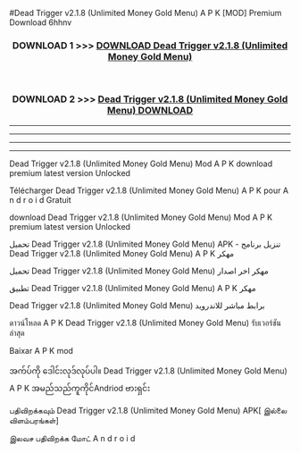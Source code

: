 #Dead Trigger  v2.1.8 (Unlimited Money Gold Menu) A P K [MOD] Premium Download 6hhnv



<div align="center">

<h3>DOWNLOAD 1 >>> <a href="https://teeasianyam.web.app?sq=Dead Trigger  v2.1.8 (Unlimited Money Gold Menu)">DOWNLOAD Dead Trigger  v2.1.8 (Unlimited Money Gold Menu) </a></h3><br>

<h3>DOWNLOAD 2 >>> <a href="https://teeasianyam.web.app?sq=Dead Trigger  v2.1.8 (Unlimited Money Gold Menu) ">Dead Trigger  v2.1.8 (Unlimited Money Gold Menu)  DOWNLOAD </a></h3>

</div>


----------------------------------------------------------

----------------------------------------------------------

----------------------------------------------------------

----------------------------------------------------------


Dead Trigger  v2.1.8 (Unlimited Money Gold Menu)  Mod A P K download premium latest version Unlocked

Télécharger Dead Trigger  v2.1.8 (Unlimited Money Gold Menu)  A P K pour A n d r o i d Gratuit

download Dead Trigger  v2.1.8 (Unlimited Money Gold Menu)  Mod A P K premium latest version Unlocked

تحميل Dead Trigger  v2.1.8 (Unlimited Money Gold Menu)  APK - تنزيل برنامج Dead Trigger  v2.1.8 (Unlimited Money Gold Menu)  A P K مهكر

تحميل Dead Trigger  v2.1.8 (Unlimited Money Gold Menu)  مهكر اخر اصدار

تطبيق Dead Trigger  v2.1.8 (Unlimited Money Gold Menu)  A P K مهكر

Dead Trigger  v2.1.8 (Unlimited Money Gold Menu)  برابط مباشر للاندرويد

ดาวน์โหลด A P K Dead Trigger  v2.1.8 (Unlimited Money Gold Menu)  รับเวอร์ชันล่าสุด

Baixar A P K mod

အက်ပ်ကို ဒေါင်းလုဒ်လုပ်ပါ။ Dead Trigger  v2.1.8 (Unlimited Money Gold Menu)  A P K အမည်သည်ကူကိုင်Andriod ဗားရှင်း

பதிவிறக்கவும் Dead Trigger  v2.1.8 (Unlimited Money Gold Menu)  APK[ இல்லை விளம்பரங்கள்] 
 
இலவச பதிவிறக்க மோட் A n d r o i d



